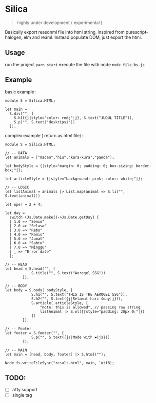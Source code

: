 # Silica
> highly under development ( experimental )

Basically export reasonml file into html string, inspired from purescript-halogen, elm and reaml. Instead populate DOM, just export the html.

## Usage
run the project `yarn start`
execute the file with node `node file.bs.js`


## Example
basic example :
```re
module S = Silica.HTML;

let main = 
  S.div("", [
    S.h1({j|style="color: red;"|j}, S.text("JUDUL TITLE")),
    S.p("", S.text("deskripsi"))
  ]);
```

complex example ( return as html file) :
```re
module S = Silica.HTML;

// -- DATA
let animals = ["macan","hiu","kura-kura","panda"];

let bodyStyle = {|style="margin: 0; padding: 0; box-sizing: border-box;"|};

let articleStyle = {|style="background: pink; color: white;"|};

// -- LOGIC
let listAnimal = animals |> List.map(animal => S.li("", S.text(animal)))

let oper = 2 + 4;

let day =
  switch (Js.Date.make()->Js.Date.getDay) {
  | 1.0 => "Senin"
  | 2.0 => "Selasa"
  | 3.0 => "Rabu"
  | 4.0 => "Kamis"
  | 5.0 => "Jumat"
  | 6.0 => "Sabtu"
  | 7.0 => "Minggu"
  | _ => "Error date"
  };

// -- HEAD
let head = S.head("", [
			S.title("", S.text("Aerogel SSG"))
		]);

// -- BODY
let body = S.body( bodyStyle, [
			S.h1("", S.text("THIS IS THE AEROGEL SSG")),
			S.h2("", S.text({j|Selamat hari $day|j})),
			S.article( articleStyle, [
				"note: this is allowed", // passing raw string
				listAnimal |> S.ol({|style="padding: 20px 0;"|})
			])
		]);

// -- Footer
let footer = S.footer("", [
			S.p("", S.text({js|Made with ❤️|js}))
		]);

// -- MAIN
let main = [head, body, footer] |> S.html("");

Node_fs.writeFileSync("result.html", main, `utf8);
```

## TODO:
- [ ] a11y support
- [ ] single tag